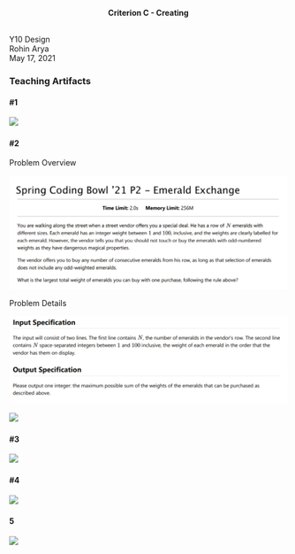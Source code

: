 
<p align="center">
  <b>Criterion C - Creating</b>
  <br><br>
</p>

Y10 Design<br>
Rohin Arya<br>
May 17, 2021

### Teaching Artifacts

#### #1


<a target="_blank" href="https://docs.google.com/presentation/d/1KxIKAXSlOhUfISIWmZod2uu31sry2mHCzw2aCMthCss/present"><img src="https://img.shields.io/badge/Artifact-Counterfit%20Detection-w2bw3s?style=for-the-badge"></a> 

#### #2
Problem Overview

![](../Assets/2021-05-19-00-35-18.png)

Problem Details

![](../Assets/2021-05-19-00-35-48.png)

<a target="_blank" href="https://github.com/r0hin/design/tree/master/Y10/summatives/beyond-design/Code/emeraldexchange.py"><img src="https://img.shields.io/badge/Artifact-Coded%20Solution-w2bw3s?style=for-the-badge"></a> 

#### #3

<a target="_blank" href="https://docs.google.com/document/d/e/2PACX-1vRjOMnmNZbpyVCq05YqLkIqx0nceXRN6if_0XO3AzeJLzH5nowLMNcTY0XamsgMrRpb3PBRNvT79VBV/pub?embedded=true"><img src="https://img.shields.io/badge/Artifact-Strategies%20And%20Tips-w2bw3s?style=for-the-badge"></a> 


#### #4
<a target="_blank" href="https://youtu.be/OscjMU8-vyc"><img src="https://img.shields.io/badge/Artifact-Common%20Algorithms-w2bw3s?style=for-the-badge"></a> 

#### 5
<a target="_blank" href="https://docs.google.com/presentation/d/1eo2e84OOY7fzJWKNCGOAQfUR-5kePTWLjcNuTAzF7zc/present"><img src="https://img.shields.io/badge/Artifact-Long%20Pizza-w2bw3s?style=for-the-badge"></a> 